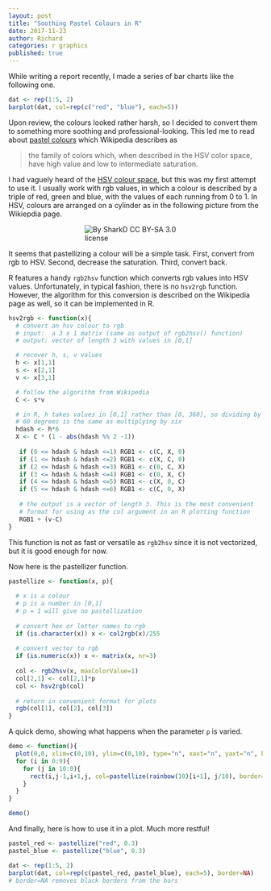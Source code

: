 ```yaml
---
layout: post
title: "Soothing Pastel Colours in R"
date: 2017-11-23
author: Richard
categories: r graphics
published: true
---
```

While writing a report recently, I made a series of bar charts like the following one.

```r
dat <- rep(1:5, 2)
barplot(dat, col=rep(c("red", "blue"), each=5))
```

Upon review, the colours looked rather harsh, so I decided to convert them to something more soothing and professional-looking.
This led me to read about [pastel colours](https://en.wikipedia.org/wiki/Pastel_(color)) which Wikipedia describes as

> the family of colors which, when described in the HSV color space, have high value and low to intermediate saturation.

I had vaguely heard of the [HSV colour space](https://en.wikipedia.org/wiki/HSL_and_HSV), but this was my first attempt to use it. I 
usually work with rgb values, in which a colour is described by a triple of red, green and blue, with the values of each running from 
0 to 1. In HSV, colours are arranged on a cylinder as in the following picture from the Wikiepdia page.

<div style="width:40%; margin:0 auto;">
 <img src="https://upload.wikimedia.org/wikipedia/commons/0/0d/HSV_color_solid_cylinder_alpha_lowgamma.png" title="By SharkD CC BY-SA 3.0 license"/>
</div>

It seems that pastellizing a colour will be a simple task. First, convert from rgb to HSV. Second, decrease the saturation. Third, 
convert back.

R features a handy `rgb2hsv` function which converts rgb values into HSV values. Unfortunately, in typical fashion, there is no
`hsv2rgb` function. However, the algorithm for this conversion is described on the Wikipedia page as well, so it can be implemented
in R.

```r
hsv2rgb <- function(x){  
  # convert an hsv colour to rgb  
  # input:  a 3 x 1 matrix (same as output of rgb2hsv() function)  
  # output: vector of length 3 with values in [0,1]    

  # recover h, s, v values  
  h <- x[1,1]  
  s <- x[2,1]  
  v <- x[3,1]    

  # follow the algorithm from Wikipedia  
  C <- s*v   

  # in R, h takes values in [0,1] rather than [0, 360], so dividing by  
  # 60 degrees is the same as multiplying by six  
  hdash <- h*6  
  X <- C * (1 - abs(hdash %% 2 -1))
  
   if (0 <= hdash & hdash <=1) RGB1 <- c(C, X, 0)  
   if (1 <= hdash & hdash <=2) RGB1 <- c(X, C, 0)  
   if (2 <= hdash & hdash <=3) RGB1 <- c(0, C, X)  
   if (3 <= hdash & hdash <=4) RGB1 <- c(0, X, C)  
   if (4 <= hdash & hdash <=5) RGB1 <- c(X, 0, C)  
   if (5 <= hdash & hdash <=6) RGB1 <- c(C, 0, X)    
 
   # the output is a vector of length 3. This is the most convenient  
   # format for using as the col argument in an R plotting function  
   RGB1 + (v-C)
}
```
This function is not as fast or versatile as `rgb2hsv` since it is not vectorized, but it is good enough for now. 

Now here is the pastellizer function.

```r
pastellize <- function(x, p){
  
  # x is a colour
  # p is a number in [0,1]
  # p = 1 will give no pastellization
  
  # convert hex or letter names to rgb
  if (is.character(x)) x <- col2rgb(x)/255
  
  # convert vector to rgb
  if (is.numeric(x)) x <- matrix(x, nr=3)
  
  col <- rgb2hsv(x, maxColorValue=1)
  col[2,1] <- col[2,1]*p
  col <- hsv2rgb(col)
  
  # return in convenient format for plots
  rgb(col[1], col[2], col[3])
}
```
A quick demo, showing what happens when the parameter `p` is varied.

```r
demo <- function(){
  plot(0,0, xlim=c(0,10), ylim=c(0,10), type="n", xaxt="n", yaxt="n", bty="n", xlab="", ylab="")
  for (i in 0:9){
    for (j in 10:0){
      rect(i,j-1,i+1,j, col=pastellize(rainbow(10)[i+1], j/10), border=NA)
    }
  }
}

demo()
```
And finally, here is how to use it in a plot. Much more restful!

```r
pastel_red <- pastellize("red", 0.3)
pastel_blue <- pastellize("blue", 0.3)

dat <- rep(1:5, 2)
barplot(dat, col=rep(c(pastel_red, pastel_blue), each=5), border=NA)
# border=NA removes black borders from the bars
```
